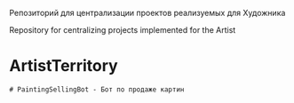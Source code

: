 Репозиторий для централизации проектов реализуемых для Художника

Repository for centralizing projects implemented for the Artist
# ArtistTerritory
    # PaintingSellingBot - Бот по продаже картин
